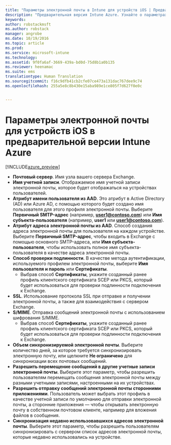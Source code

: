 ```yaml
---
title: "Параметры электронной почты в Intune для устройств iOS | Предварительная версия Intune Azure | Документация Майкрософт"
description: "Предварительная версия Intune Azure. Узнайте о параметрах Intune, которые можно использовать для настройки подключений электронной почты на устройствах iOS."
keywords: 
author: robstackmsft
ms.author: robstack
manager: angrobe
ms.date: 10/19/2016
ms.topic: article
ms.prod: 
ms.service: microsoft-intune
ms.technology: 
ms.assetid: 9f0fa6af-3669-439a-bd0d-75d8b1a0b135
ms.reviewer: heenamac
ms.suite: ems
translationtype: Human Translation
ms.sourcegitcommit: f16c9dfb41cb2cfe07ce473a131dac767dee9c74
ms.openlocfilehash: 255a5e8c8b430e15aba989e1ce805f7d627f0e0c


---
```


# <a name="email-profile-settings-for-ios-devices-in-intune-azure-preview"></a>Параметры электронной почты для устройств iOS в предварительной версии Intune Azure

[!INCLUDE[azure_preview](../includes/azure_preview.md)]



- **Почтовый сервер**. Имя узла вашего сервера Exchange.
- **Имя учетной записи**. Отображаемое имя учетной записи электронной почты, которое будет отображаться на устройствах пользователей.
- **Атрибут имени пользователя из AAD**. Это атрибут в Active Directory (AD) или Azure AD, с помощью которого будет создано имя пользователя для этого профиля электронной почты. Выберите **Первичный SMTP-адрес** (например, **user1@contoso.com**) или **Имя субъекта-пользователя** (например, **user1** или **user1@contoso.com**).
- **Атрибут адреса электронной почты из AAD**. Способ создания адреса электронной почты для пользователя на каждом устройстве. Выберите **Первичный SMTP-адрес**, чтобы входить в Exchange с помощью основного SMTP-адреса, или **Имя субъекта-пользователя**, чтобы использовать полное имя субъекта-пользователя в качестве адреса электронной почты.
- **Способ проверки подлинности**. В качестве метода аутентификации, используемого профилем электронной почты, выберите **Имя пользователя и пароль** или **Сертификаты**.
    - Выбрав способ **Сертификаты**, укажите созданный ранее профиль клиентского сертификата SCEP или PKCS, который будет использоваться для проверки подлинности подключения к Exchange.
- **SSL**. Использование протокола SSL при отправке и получении электронной почты, а также для взаимодействия с сервером Exchange.
- **S/MIME**. Отправка сообщений электронной почты с использованием шифрования S/MIME.
    - Выбрав способ **Сертификаты**, укажите созданный ранее профиль клиентского сертификата SCEP или PKCS, который будет использоваться для проверки подлинности подключения к Exchange.
- **Объем синхронизируемой электронной почты**. Выберите количество дней, за которое требуется синхронизировать электронную почту, или щелкните **Не ограничено** для синхронизации всех почтовых сообщений.
- **Разрешить перемещение сообщений в другие учетные записи электронной почты**. Выберите этот параметр, чтобы разрешить пользователям перемещать сообщения электронной почты между разными учетными записями, настроенными на их устройствах.
- **Разрешить отправку сообщений электронной почты сторонними приложениями**. Пользователь может выбрать этот профиль в качестве учетной записи по умолчанию для отправки электронной почты, а сторонние приложения — чтобы открывать электронную почту в собственном почтовом клиенте, например для вложения файлов в сообщения.
- **Синхронизация недавно использовавшихся адресов электронной почты**. Выберите этот параметр, чтобы разрешить пользователям синхронизировать с сервером список адресов электронной почты, которые недавно использовались на устройстве.



<!--HONumber=Feb17_HO1-->


